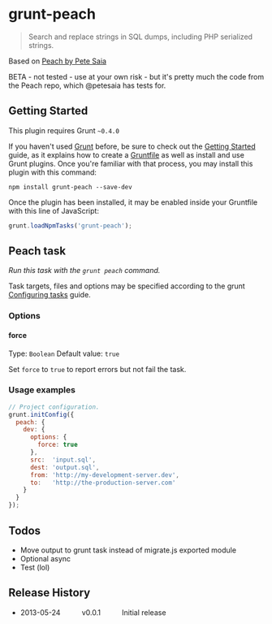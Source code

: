 # grunt-peach 

> Search and replace strings in SQL dumps, including PHP serialized strings.

Based on [Peach by Pete Saia](https://github.com/petesaia/Peach)

BETA - not tested - use at your own risk - but it's pretty much the code from
the Peach repo, which @petesaia has tests for.

## Getting Started
This plugin requires Grunt `~0.4.0`

If you haven't used [Grunt](http://gruntjs.com/) before, be sure to check out the [Getting Started](http://gruntjs.com/getting-started) guide, as it explains how to create a [Gruntfile](http://gruntjs.com/sample-gruntfile) as well as install and use Grunt plugins. Once you're familiar with that process, you may install this plugin with this command:

```shell
npm install grunt-peach --save-dev
```

Once the plugin has been installed, it may be enabled inside your Gruntfile with this line of JavaScript:

```js
grunt.loadNpmTasks('grunt-peach');
```

## Peach task
_Run this task with the `grunt peach` command._

Task targets, files and options may be specified according to the grunt [Configuring tasks](http://gruntjs.com/configuring-tasks) guide.

### Options

#### force
Type: `Boolean`
Default value: `true`

Set `force` to `true` to report errors but not fail the task.

### Usage examples

```js
// Project configuration.
grunt.initConfig({
  peach: {
    dev: {
      options: {
        force: true
      },
      src:  'input.sql',
      dest: 'output.sql',
      from: 'http://my-development-server.dev',
      to:   'http://the-production-server.com'
    }
  }
});
```

## Todos

 * Move output to grunt task instead of migrate.js exported module 
 * Optional async
 * Test (lol)

## Release History

 * 2013-05-24   v0.0.1   Initial release
